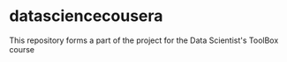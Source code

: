 # datasciencecousera
This repository forms a part of the project for the Data Scientist's ToolBox course
